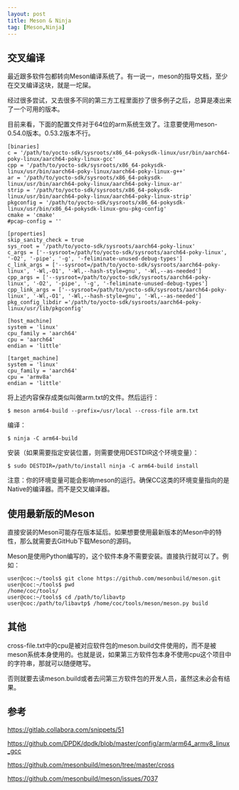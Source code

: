 ```yaml
---
layout: post
title: Meson & Ninja
tag: [Meson,Ninja]
---
```



## 交叉编译

最近跟多软件包都转向Meson编译系统了。有一说一，meson的指导文档，至少在交叉编译这块，就是一坨屎。

经过很多尝试，又去很多不同的第三方工程里面抄了很多例子之后，总算是凑出来了一个可用的版本。

<!--break-->

目前来看，下面的配置文件对于64位的arm系统生效了。注意要使用meson-0.54.0版本。0.53.2版本不行。

```
[binaries]
c = '/path/to/yocto-sdk/sysroots/x86_64-pokysdk-linux/usr/bin/aarch64-poky-linux/aarch64-poky-linux-gcc'
cpp = '/path/to/yocto-sdk/sysroots/x86_64-pokysdk-linux/usr/bin/aarch64-poky-linux/aarch64-poky-linux-g++'
ar = '/path/to/yocto-sdk/sysroots/x86_64-pokysdk-linux/usr/bin/aarch64-poky-linux/aarch64-poky-linux-ar'
strip = '/path/to/yocto-sdk/sysroots/x86_64-pokysdk-linux/usr/bin/aarch64-poky-linux/aarch64-poky-linux-strip'
pkgconfig = '/path/to/yocto-sdk/sysroots/x86_64-pokysdk-linux/usr/bin/x86_64-pokysdk-linux-gnu-pkg-config'
cmake = 'cmake'
#pcap-config = ''

[properties]
skip_sanity_check = true
sys_root = '/path/to/yocto-sdk/sysroots/aarch64-poky-linux'
c_args = ['--sysroot=/path/to/yocto-sdk/sysroots/aarch64-poky-linux', '-O2', '-pipe', '-g', '-feliminate-unused-debug-types']
c_link_args = ['--sysroot=/path/to/yocto-sdk/sysroots/aarch64-poky-linux', '-Wl,-O1', '-Wl,--hash-style=gnu', '-Wl,--as-needed']
cpp_args = ['--sysroot=/path/to/yocto-sdk/sysroots/aarch64-poky-linux', '-O2', '-pipe', '-g', '-feliminate-unused-debug-types']
cpp_link_args = ['--sysroot=/path/to/yocto-sdk/sysroots/aarch64-poky-linux', '-Wl,-O1', '-Wl,--hash-style=gnu', '-Wl,--as-needed']
pkg_config_libdir ='/path/to/yocto-sdk/sysroots/aarch64-poky-linux/usr/lib/pkgconfig'

[host_machine]
system = 'linux'
cpu_family = 'aarch64'
cpu = 'aarch64'
endian = 'little'

[target_machine]
system = 'linux'
cpu_family = 'aarch64'
cpu = 'armv8a'
endian = 'little'
```

将上述内容保存成类似叫做arm.txt的文件。然后运行：

```
$ meson arm64-build --prefix=/usr/local --cross-file arm.txt
```

编译：

```
$ ninja -C arm64-build
```

安装（如果需要指定安装位置，则需要使用DESTDIR这个环境变量）：

```
$ sudo DESTDIR=/path/to/install ninja -C arm64-build install
```

注意：你的环境变量可能会影响meson的运行。确保CC这类的环境变量指向的是Native的编译器。而不是交叉编译器。

## 使用最新版的Meson

直接安装的Meson可能存在版本延后。如果想要使用最新版本的Meson中的特性，那么就需要去GitHub下载Meson的源码。

Meson是使用Python编写的，这个软件本身不需要安装。直接执行就可以了。例如：

```
user@coc:~/tools$ git clone https://github.com/mesonbuild/meson.git
user@coc:~/tools$ pwd
/home/coc/tools/
user@coc:~/tools$ cd /path/to/libavtp
user@coc:/path/to/libavtp$ /home/coc/tools/meson/meson.py build
```

## 其他

cross-file.txt中的cpu是被对应软件包的meson.build文件使用的，而不是被meson系统本身使用的。也就是说，如果第三方软件包本身不使用cpu这个项目中的字符串，那就可以随便瞎写。

否则就要去读meson.build或者去问第三方软件包的开发人员，虽然这未必会有结果。

## 参考

https://gitlab.collabora.com/snippets/51

https://github.com/DPDK/dpdk/blob/master/config/arm/arm64_armv8_linux_gcc

https://github.com/mesonbuild/meson/tree/master/cross

https://github.com/mesonbuild/meson/issues/7037

